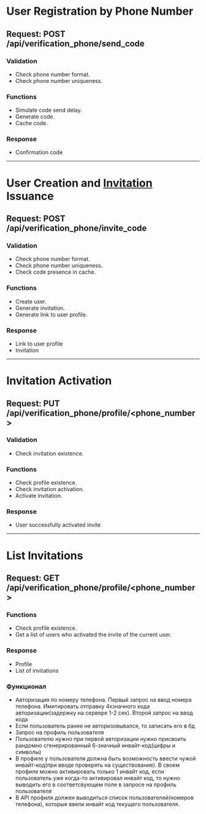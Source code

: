 # User Registration by Phone Number

## Request: POST /api/verification_phone/send_code

### Validation

- Check phone number format.
- Check phone number uniqueness.

### Functions

- Simulate code send delay.
- Generate code.
- Cache code.

### Response

- Confirmation code

---

# User Creation and [Invitation]() Issuance

## Request: POST /api/verification_phone/invite_code

### Validation

- Check phone number format.
- Check phone number uniqueness.
- Check code presence in cache.

### Functions

- Create user.
- Generate invitation.
- Generate link to user profile.

### Response

- Link to user profile
- Invitation

---

# Invitation Activation

## Request: PUT /api/verification_phone/profile/<phone_number>

### Validation

- Check invitation existence.

### Functions

- Check profile existence.
- Check invitation activation.
- Activate invitation.

### Response

- User successfully activated invite

---

# List Invitations

## Request: GET /api/verification_phone/profile/<phone_number>

### Functions

- Check profile existence.
- Get a list of users who activated the invite of the current user.

### Response

- Profile
- List of invitations


### Функционал
- Авторизация по номеру телефона. Первый запрос на ввод номера телефона. Имитировать отправку 4хзначного кода авторизации(задержку на сервере 1-2 сек). Второй запрос на ввод кода
- Если пользователь ранее не авторизовывался, то записать его в бд
- Запрос на профиль пользователя
- Пользователю нужно при первой авторизации нужно присвоить рандомно сгенерированный 6-значный инвайт-код(цифры и символы)
- В профиле у пользователя должна быть возможность ввести чужой инвайт-код(при вводе проверять на существование). В своем профиле можно активировать только 1 инвайт код, если пользователь уже когда-то активировал инвайт код, то нужно выводить его в соответсвующем поле в запросе на профиль пользователя
- В API профиля должен выводиться список пользователей(номеров телефона), которые ввели инвайт код текущего пользователя.